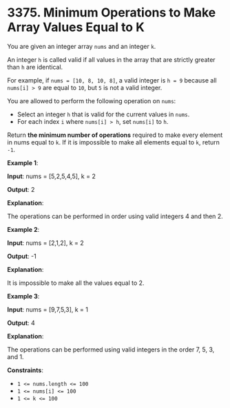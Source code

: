 
# 3375. Minimum Operations to Make Array Values Equal to K

You are given an integer array `nums` and an integer `k`.

An integer `h` is called valid if all values in the array that are strictly greater than `h` are identical.

For example, if `nums = [10, 8, 10, 8]`, a valid integer is `h = 9` because all `nums[i] > 9` are equal to `10`, but `5` is not a valid integer.

You are allowed to perform the following operation on `nums`:

- Select an integer `h` that is valid for the current values in `nums`.
- For each index `i` where `nums[i] > h`, set `nums[i]` to `h`.

Return **the minimum number of operations** required to make every element in nums equal to `k`. If it is impossible to make all elements equal to `k`, return `-1`.

**Example 1**:

**Input**: nums = [5,2,5,4,5], k = 2

**Output**: 2

**Explanation**:

The operations can be performed in order using valid integers 4 and then 2.

**Example 2**:

**Input**: nums = [2,1,2], k = 2

**Output**: -1

**Explanation**:

It is impossible to make all the values equal to 2.

**Example 3**:

**Input**: nums = [9,7,5,3], k = 1

**Output**: 4

**Explanation**:

The operations can be performed using valid integers in the order 7, 5, 3, and 1.

**Constraints**:

- `1 <= nums.length <= 100`
- `1 <= nums[i] <= 100`
- `1 <= k <= 100`
